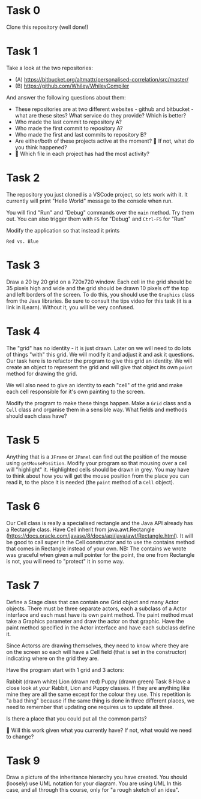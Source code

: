 # Task 0

Clone this repository (well done!)

# Task 1

Take a look at the two repositories:

  * (A) https://bitbucket.org/altmattr/personalised-correlation/src/master/
  * (B) https://github.com/Whiley/WhileyCompiler

And answer the following questions about them:

  * These repositories are at two different websites - github and bitbucket - what are these sites?  What service do they provide? Which is better?
  * Who made the last commit to repository A?
  * Who made the first commit to repository A?
  * Who made the first and last commits to repository B?
  * Are either/both of these projects active at the moment? 🤔 If not, what do you think happened?
  * 🤔 Which file in each project has had the most activity?

# Task 2

The repository you just cloned is a VSCode project, so lets work with it.  It currently will print "Hello World" message to the console when run.

You will find "Run" and "Debug" commands over the `main` method.  Try them out.  You can also trigger them with `F5` for "Debug" and `Ctrl-F5` for "Run"

Modify the application so that instead it prints

~~~~~
Red vs. Blue
~~~~~

# Task 3

Draw a 20 by 20 grid on a 720x720 window.  Each cell in the grid should be 35 pixels high and wide and the grid should be drawn 10 pixels off the top and left borders of the screen.  To do this, you should use the `Graphics` class from the Java libraries.  Be sure to consult the tips video for this task (it is a link in iLearn).  Without it, you will be very confused.

# Task 4

The "grid" has no identity - it is just drawn.  Later on we will need to do lots of things "with" this grid.  We will modify it and adjust it and ask it questions.  Our task here is to refactor the program to give this grid an identity.  We will create an object to represent the grid and will give that object its own `paint` method for drawing the grid.

We will also need to give an identity to each "cell" of the grid and make each cell responsible for it's own painting to the screen.

Modify the program to make these things happen.  Make a `Grid` class and a `Cell` class and organise them in a sensible way.  What fields and methods should each class have?

# Task 5

Anything that is a `JFrame` or `JPanel` can find out the position of the mouse using `getMousePosition`.  Modify your program so that mousing over a cell will "highlight" it.  Highlighted cells should be drawn in grey.  You may have to think about how you will get the mouse position from the place you can read it, to the place it is needed (the `paint` method of a `Cell` object).

# Task 6
Our Cell class is really a specialised rectangle and the Java API already has a Rectangle class. Have Cell inherit from java.awt.Rectangle (https://docs.oracle.com/javase/8/docs/api/java/awt/Rectangle.html). It will be good to call super in the Cell constructor and to use the contains method that comes in Rectangle instead of your own. NB: The contains we wrote was graceful when given a null pointer for the point, the one from Rectangle is not, you will need to "protect" it in some way.

# Task 7
Define a Stage class that can contain one Grid object and many Actor objects. There must be three separate actors, each a subclass of a Actor interface and each must have its own paint method. The paint method must take a Graphics parameter and draw the actor on that graphic. Have the paint method specified in the Actor interface and have each subclass define it.

Since Actorss are drawing themselves, they need to know where they are on the screen so each will have a Cell field (that is set in the constructor) indicating where on the grid they are.

Have the program start with 1 grid and 3 actors:

Rabbit (drawn white)
Lion (drawn red)
Puppy (drawn green)
Task 8
Have a close look at your Rabbit, Lion and Puppy classes. If they are anything like mine they are all the same except for the colour they use. This repetition is "a bad thing" because if the same thing is done in three different places, we need to remember that updating one requires us to update all three.

Is there a place that you could put all the common parts?

🤔 Will this work given what you currently have? If not, what would we need to change?

# Task 9
Draw a picture of the inheritance hierarchy you have created. You should (loosely) use UML notation for your diagram. You are using UML In this case, and all through this course, only for "a rough sketch of an idea".